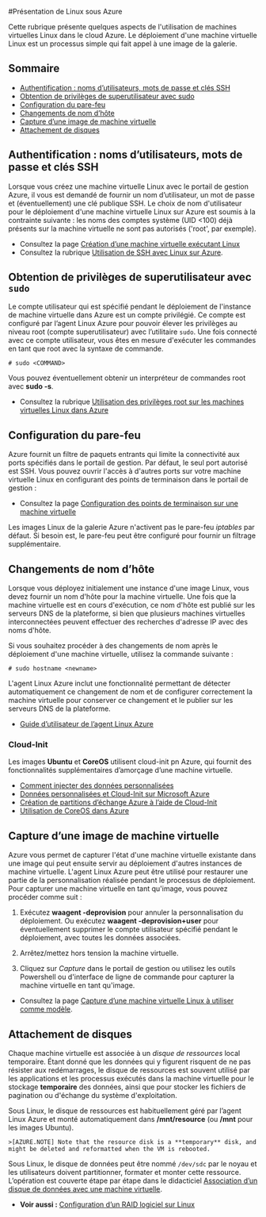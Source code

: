 <properties
	pageTitle="Présentation de Linux dans Azure | Microsoft Azure"
	description="Apprenez à utiliser des machines virtuelles Linux sur Azure."
	services="virtual-machines"
	documentationCenter="python"
	authors="szarkos"
	manager="timlt"
	editor=""/>

<tags
	ms.service="virtual-machines"
	ms.workload="infrastructure-services"
	ms.tgt_pltfrm="vm-linux"
	ms.devlang="na"
	ms.topic="article"
	ms.date="06/11/2015"
	ms.author="szark"/>





#Présentation de Linux sous Azure

Cette rubrique présente quelques aspects de l'utilisation de machines virtuelles Linux dans le cloud Azure. Le déploiement d'une machine virtuelle Linux est un processus simple qui fait appel à une image de la galerie.

## Sommaire ##

* [Authentification : noms d’utilisateurs, mots de passe et clés SSH](#authentication)
* [Obtention de privilèges de superutilisateur avec sudo](#superuserprivileges)
* [Configuration du pare-feu](#firewallconfiguration)
* [Changements de nom d’hôte](#hostnamechanges)
* [Capture d’une image de machine virtuelle](#virtualmachine)
* [Attachement de disques](#attachingdisks)

## <a id="authentication"></a>Authentification : noms d’utilisateurs, mots de passe et clés SSH

Lorsque vous créez une machine virtuelle Linux avec le portail de gestion Azure, il vous est demandé de fournir un nom d’utilisateur, un mot de passe et (éventuellement) une clé publique SSH. Le choix de nom d'utilisateur pour le déploiement d'une machine virtuelle Linux sur Azure est soumis à la contrainte suivante : les noms des comptes système (UID <100) déjà présents sur la machine virtuelle ne sont pas autorisés ('root', par exemple).


 - Consultez la page [Création d’une machine virtuelle exécutant Linux](virtual-machines-linux-tutorial.md)
 - Consultez la rubrique [Utilisation de SSH avec Linux sur Azure](../linux-use-ssh-key.md).


## <a id="superuserprivileges"></a>Obtention de privilèges de superutilisateur avec `sudo`

Le compte utilisateur qui est spécifié pendant le déploiement de l'instance de machine virtuelle dans Azure est un compte privilégié. Ce compte est configuré par l’agent Linux Azure pour pouvoir élever les privilèges au niveau root (compte superutilisateur) avec l’utilitaire `sudo`. Une fois connecté avec ce compte utilisateur, vous êtes en mesure d'exécuter les commandes en tant que root avec la syntaxe de commande.

	# sudo <COMMAND>

Vous pouvez éventuellement obtenir un interpréteur de commandes root avec **sudo -s**.

- Consultez la rubrique [Utilisation des privilèges root sur les machines virtuelles Linux dans Azure](virtual-machines-linux-use-root-privileges.md)


## <a id="firewallconfiguration"></a>Configuration du pare-feu

Azure fournit un filtre de paquets entrants qui limite la connectivité aux ports spécifiés dans le portail de gestion. Par défaut, le seul port autorisé est SSH. Vous pouvez ouvrir l'accès à d'autres ports sur votre machine virtuelle Linux en configurant des points de terminaison dans le portail de gestion :

 - Consultez la page [Configuration des points de terminaison sur une machine virtuelle](virtual-machines-set-up-endpoints.md)

Les images Linux de la galerie Azure n'activent pas le pare-feu *iptables* par défaut. Si besoin est, le pare-feu peut être configuré pour fournir un filtrage supplémentaire.


## <a id="hostnamechanges"></a>Changements de nom d’hôte

Lorsque vous déployez initialement une instance d'une image Linux, vous devez fournir un nom d'hôte pour la machine virtuelle. Une fois que la machine virtuelle est en cours d'exécution, ce nom d'hôte est publié sur les serveurs DNS de la plateforme, si bien que plusieurs machines virtuelles interconnectées peuvent effectuer des recherches d'adresse IP avec des noms d'hôte.

Si vous souhaitez procéder à des changements de nom après le déploiement d'une machine virtuelle, utilisez la commande suivante :

	# sudo hostname <newname>

L'agent Linux Azure inclut une fonctionnalité permettant de détecter automatiquement ce changement de nom et de configurer correctement la machine virtuelle pour conserver ce changement et le publier sur les serveurs DNS de la plateforme.

 - [Guide d’utilisateur de l’agent Linux Azure](virtual-machines-linux-agent-user-guide.md)

### Cloud-Init
Les images **Ubuntu** et **CoreOS** utilisent cloud-init pn Azure, qui fournit des fonctionnalités supplémentaires d’amorçage d’une machine virtuelle.

 - [Comment injecter des données personnalisées](virtual-machines-how-to-inject-custom-data.md)
 - [Données personnalisées et Cloud-Init sur Microsoft Azure](http://azure.microsoft.com/blog/2014/04/21/custom-data-and-cloud-init-on-windows-azure/)
 - [Création de partitions d’échange Azure à l’aide de Cloud-Init](https://wiki.ubuntu.com/AzureSwapPartitions)
 - [Utilisation de CoreOS dans Azure](virtual-machines-linux-coreos-how-to.md)


## <a id="virtualmachine"></a>Capture d’une image de machine virtuelle

Azure vous permet de capturer l'état d'une machine virtuelle existante dans une image qui peut ensuite servir au déploiement d'autres instances de machine virtuelle. L'agent Linux Azure peut être utilisé pour restaurer une partie de la personnalisation réalisée pendant le processus de déploiement. Pour capturer une machine virtuelle en tant qu'image, vous pouvez procéder comme suit :

1. Exécutez **waagent -deprovision** pour annuler la personnalisation du déploiement. Ou exécutez **waagent -deprovision+user** pour éventuellement supprimer le compte utilisateur spécifié pendant le déploiement, avec toutes les données associées.

2. Arrêtez/mettez hors tension la machine virtuelle.

3. Cliquez sur *Capture* dans le portail de gestion ou utilisez les outils Powershell ou d'interface de ligne de commande pour capturer la machine virtuelle en tant qu'image.

 - Consultez la page [Capture d’une machine virtuelle Linux à utiliser comme modèle](virtual-machines-linux-capture-image.md).


## <a id="attachingdisks"></a>Attachement de disques

Chaque machine virtuelle est associée à un *disque de ressources* local temporaire. Étant donné que les données qui y figurent risquent de ne pas résister aux redémarrages, le disque de ressources est souvent utilisé par les applications et les processus exécutés dans la machine virtuelle pour le stockage **temporaire** des données, ainsi que pour stocker les fichiers de pagination ou d'échange du système d'exploitation.

Sous Linux, le disque de ressources est habituellement géré par l’agent Linux Azure et monté automatiquement dans **/mnt/resource** (ou **/mnt** pour les images Ubuntu).


	>[AZURE.NOTE] Note that the resource disk is a **temporary** disk, and might be deleted and reformatted when the VM is rebooted.

Sous Linux, le disque de données peut être nommé `/dev/sdc` par le noyau et les utilisateurs doivent partitionner, formater et monter cette ressource. L’opération est couverte étape par étape dans le didacticiel [Association d’un disque de données avec une machine virtuelle](virtual-machines-linux-how-to-attach-disk.md).

 - **Voir aussi :** [Configuration d’un RAID logiciel sur Linux](virtual-machines-linux-configure-raid.md)
 

<!---HONumber=August15_HO7-->